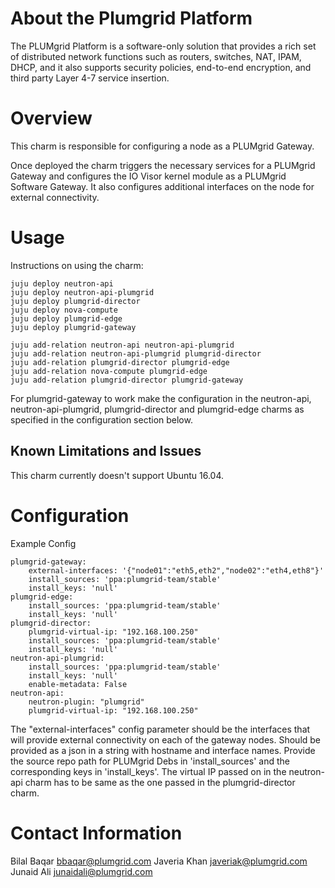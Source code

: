 # About the Plumgrid Platform

The PLUMgrid Platform is a software-only solution that provides a rich set of distributed network functions such as routers, switches, NAT, IPAM, DHCP, and it also supports security policies, end-to-end encryption, and third party Layer 4-7 service insertion.

# Overview

This charm is responsible for configuring a node as a PLUMgrid Gateway.

Once deployed the charm triggers the necessary services for a PLUMgrid Gateway and configures the IO Visor kernel module as a PLUMgrid Software Gateway. It also configures additional interfaces on the node for external connectivity.

# Usage

Instructions on using the charm:

    juju deploy neutron-api
    juju deploy neutron-api-plumgrid
    juju deploy plumgrid-director
    juju deploy nova-compute
    juju deploy plumgrid-edge
    juju deploy plumgrid-gateway

    juju add-relation neutron-api neutron-api-plumgrid
    juju add-relation neutron-api-plumgrid plumgrid-director
    juju add-relation plumgrid-director plumgrid-edge
    juju add-relation nova-compute plumgrid-edge
    juju add-relation plumgrid-director plumgrid-gateway

For plumgrid-gateway to work make the configuration in the neutron-api, neutron-api-plumgrid, plumgrid-director and plumgrid-edge charms as specified in the configuration section below.

## Known Limitations and Issues

This charm currently doesn't support Ubuntu 16.04.

# Configuration

Example Config

    plumgrid-gateway:
        external-interfaces: '{"node01":"eth5,eth2","node02":"eth4,eth8"}'
        install_sources: 'ppa:plumgrid-team/stable'
        install_keys: 'null'
    plumgrid-edge:
        install_sources: 'ppa:plumgrid-team/stable'
        install_keys: 'null'
    plumgrid-director:
        plumgrid-virtual-ip: "192.168.100.250"
        install_sources: 'ppa:plumgrid-team/stable'
        install_keys: 'null'
    neutron-api-plumgrid:
        install_sources: 'ppa:plumgrid-team/stable'
        install_keys: 'null'
        enable-metadata: False
    neutron-api:
        neutron-plugin: "plumgrid"
        plumgrid-virtual-ip: "192.168.100.250"

The "external-interfaces" config parameter should be the interfaces that will provide external connectivity on each of the gateway nodes. Should be provided as a json in a string with hostname and interface names.
Provide the source repo path for PLUMgrid Debs in 'install_sources' and the corresponding keys in 'install_keys'.
The virtual IP passed on in the neutron-api charm has to be same as the one passed in the plumgrid-director charm.

# Contact Information

Bilal Baqar <bbaqar@plumgrid.com>
Javeria Khan <javeriak@plumgrid.com>
Junaid Ali <junaidali@plumgrid.com>

